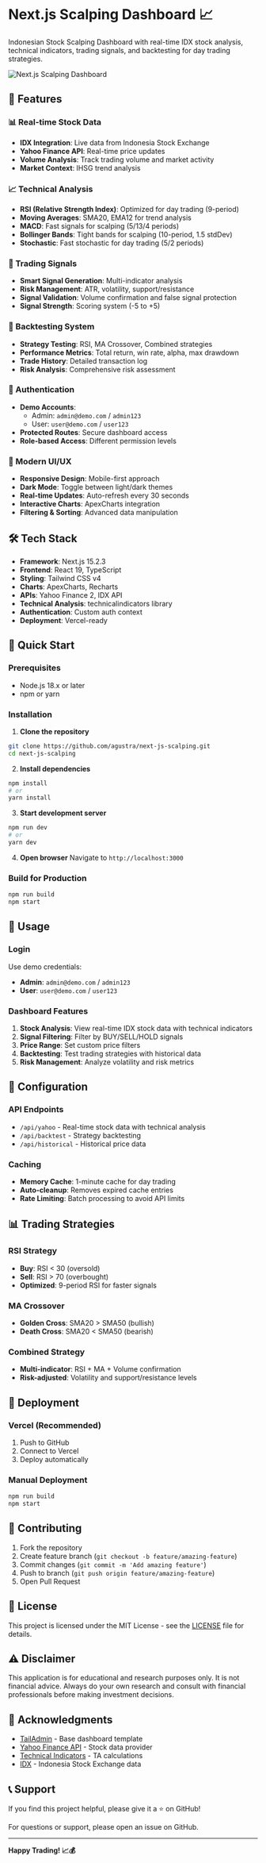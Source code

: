 # Next.js Scalping Dashboard 📈

Indonesian Stock Scalping Dashboard with real-time IDX stock analysis, technical indicators, trading signals, and backtesting for day trading strategies.

![Next.js Scalping Dashboard](./banner.png)

## 🚀 Features

### 📊 Real-time Stock Data
- **IDX Integration**: Live data from Indonesia Stock Exchange
- **Yahoo Finance API**: Real-time price updates
- **Volume Analysis**: Track trading volume and market activity
- **Market Context**: IHSG trend analysis

### 📈 Technical Analysis
- **RSI (Relative Strength Index)**: Optimized for day trading (9-period)
- **Moving Averages**: SMA20, EMA12 for trend analysis
- **MACD**: Fast signals for scalping (5/13/4 periods)
- **Bollinger Bands**: Tight bands for scalping (10-period, 1.5 stdDev)
- **Stochastic**: Fast stochastic for day trading (5/2 periods)

### 🎯 Trading Signals
- **Smart Signal Generation**: Multi-indicator analysis
- **Risk Management**: ATR, volatility, support/resistance
- **Signal Validation**: Volume confirmation and false signal protection
- **Signal Strength**: Scoring system (-5 to +5)

### 🔄 Backtesting System
- **Strategy Testing**: RSI, MA Crossover, Combined strategies
- **Performance Metrics**: Total return, win rate, alpha, max drawdown
- **Trade History**: Detailed transaction log
- **Risk Analysis**: Comprehensive risk assessment

### 🔐 Authentication
- **Demo Accounts**: 
  - Admin: `admin@demo.com` / `admin123`
  - User: `user@demo.com` / `user123`
- **Protected Routes**: Secure dashboard access
- **Role-based Access**: Different permission levels

### 🎨 Modern UI/UX
- **Responsive Design**: Mobile-first approach
- **Dark Mode**: Toggle between light/dark themes
- **Real-time Updates**: Auto-refresh every 30 seconds
- **Interactive Charts**: ApexCharts integration
- **Filtering & Sorting**: Advanced data manipulation

## 🛠️ Tech Stack

- **Framework**: Next.js 15.2.3
- **Frontend**: React 19, TypeScript
- **Styling**: Tailwind CSS v4
- **Charts**: ApexCharts, Recharts
- **APIs**: Yahoo Finance 2, IDX API
- **Technical Analysis**: technicalindicators library
- **Authentication**: Custom auth context
- **Deployment**: Vercel-ready

## 🚀 Quick Start

### Prerequisites
- Node.js 18.x or later
- npm or yarn

### Installation

1. **Clone the repository**
```bash
git clone https://github.com/agustra/next-js-scalping.git
cd next-js-scalping
```

2. **Install dependencies**
```bash
npm install
# or
yarn install
```

3. **Start development server**
```bash
npm run dev
# or
yarn dev
```

4. **Open browser**
Navigate to `http://localhost:3000`

### Build for Production
```bash
npm run build
npm start
```

## 📱 Usage

### Login
Use demo credentials:
- **Admin**: `admin@demo.com` / `admin123`
- **User**: `user@demo.com` / `user123`

### Dashboard Features
1. **Stock Analysis**: View real-time IDX stock data with technical indicators
2. **Signal Filtering**: Filter by BUY/SELL/HOLD signals
3. **Price Range**: Set custom price filters
4. **Backtesting**: Test trading strategies with historical data
5. **Risk Management**: Analyze volatility and risk metrics

## 🔧 Configuration

### API Endpoints
- `/api/yahoo` - Real-time stock data with technical analysis
- `/api/backtest` - Strategy backtesting
- `/api/historical` - Historical price data

### Caching
- **Memory Cache**: 1-minute cache for day trading
- **Auto-cleanup**: Removes expired cache entries
- **Rate Limiting**: Batch processing to avoid API limits

## 📊 Trading Strategies

### RSI Strategy
- **Buy**: RSI < 30 (oversold)
- **Sell**: RSI > 70 (overbought)
- **Optimized**: 9-period RSI for faster signals

### MA Crossover
- **Golden Cross**: SMA20 > SMA50 (bullish)
- **Death Cross**: SMA20 < SMA50 (bearish)

### Combined Strategy
- **Multi-indicator**: RSI + MA + Volume confirmation
- **Risk-adjusted**: Volatility and support/resistance levels

## 🚀 Deployment

### Vercel (Recommended)
1. Push to GitHub
2. Connect to Vercel
3. Deploy automatically

### Manual Deployment
```bash
npm run build
npm start
```

## 🤝 Contributing

1. Fork the repository
2. Create feature branch (`git checkout -b feature/amazing-feature`)
3. Commit changes (`git commit -m 'Add amazing feature'`)
4. Push to branch (`git push origin feature/amazing-feature`)
5. Open Pull Request

## 📄 License

This project is licensed under the MIT License - see the [LICENSE](LICENSE) file for details.

## ⚠️ Disclaimer

This application is for educational and research purposes only. It is not financial advice. Always do your own research and consult with financial professionals before making investment decisions.

## 🙏 Acknowledgments

- [TailAdmin](https://tailadmin.com) - Base dashboard template
- [Yahoo Finance API](https://github.com/gadicc/node-yahoo-finance2) - Stock data provider
- [Technical Indicators](https://github.com/anandanand84/technicalindicators) - TA calculations
- [IDX](https://www.idx.co.id) - Indonesia Stock Exchange data

## 📞 Support

If you find this project helpful, please give it a ⭐ on GitHub!

For questions or support, please open an issue on GitHub.

---

**Happy Trading! 📈💰**